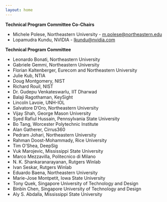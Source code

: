 ```yaml
---
layout: home
---
```


**Technical Program Committee Co-Chairs** 

- Michele Polese, Northeastern University - m.polese@northeastern.edu
- Lopamudra Kundu, NVIDIA - lkundu@nvidia.com

**Technical Program Committee**

- Leonardo Bonati, Northeastern University
- Gabriele Gemmi, Northeastern University
- Florian Kaltenberger, Eurecom and Northeastern University
- Julie Kub, NTIA
- Doug Montgomery, NIST
- Richard Rouil, NIST
- Dr. Gudepu Venkateswarlu, IIT Dharwad
- Balaji Ragothaman, KeySight
- Lincoln Lavoie, UNH-IOL
- Salvatore D’Oro, Northeastern University
- Vijay Shah, George Mason University
- Syed Rafiul Hussain, Pennsylvania State University
- Bo Tang, Worcester Polytechnic Institute
- Alan Gatherer, Cirrus360
- Pedram Johari, Northeastern University
- Rahman Doost-Mohammady, Rice University
- Tim O'Shea, DeepSig
- Vuk Marojevic, Mississippi State University
- Marco Mezzavilla, Politecnico di Milano
- N. K. Shankaranarayanan, Rutgers Winlab
- Ivan Seskar, Rutgers Winlab
- Eduardo Baena, Northeastern University
- Marie-Jose Montpetit, Iowa State University
- Tony Quek, Singapore University of Technology and Design
- Binbin Chen, Singapore University of Technology and Design
- Aly S. Abdalla, Mississippi State University

